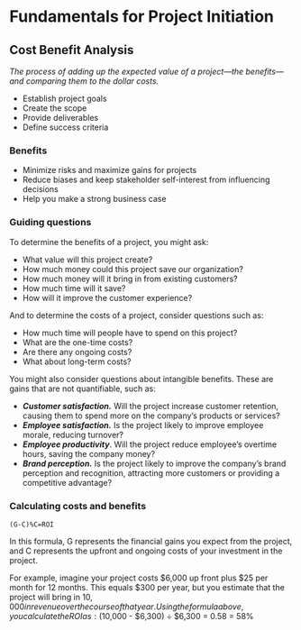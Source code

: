 # Fundamentals for Project Initiation

## Cost Benefit Analysis
_The process of adding up the expected value of a project—the benefits—and comparing them to the dollar costs._

* Establish project goals
* Create the scope
* Provide deliverables
* Define success criteria

### Benefits
* Minimize risks and maximize gains for projects
* Reduce biases and keep stakeholder self-interest from influencing decisions
* Help you make a strong business case

### Guiding questions
To determine the benefits of a project, you might ask:
* What value will this project create? 
* How much money could this project save our organization? 
* How much money will it bring in from existing customers?
* How much time will it save? 
* How will it improve the customer experience?

And to determine the costs of a project, consider questions such as:
* How much time will people have to spend on this project?
* What are the one-time costs?
* Are there any ongoing costs?
* What about long-term costs? 

You might also consider questions about intangible benefits. These are gains that are not quantifiable, such as:
* ___Customer satisfaction.___ Will the project increase customer retention, causing them to spend more on the company’s products or services? 
* ___Employee satisfaction.___ Is the project likely to improve employee morale, reducing turnover? 
* ___Employee productivity___. Will the project reduce employee’s overtime hours, saving the company money?
* ___Brand perception.___ Is the project likely to improve the company’s brand perception and recognition, attracting more customers or providing a competitive advantage?

### Calculating costs and benefits
```
(G-C)%C=ROI
```

In this formula, G represents the financial gains you expect from the project, and C represents the upfront and ongoing costs of your investment in the project.

For example, imagine your project costs $6,000 up front plus $25 per month for 12 months. This equals $300 per year, but you estimate that the project will bring in $10,000 in revenue over the course of that year. Using the formula above, you calculate the ROI as: ($10,000 - $6,300) ÷ $6,300 = 0.58 = 58%


